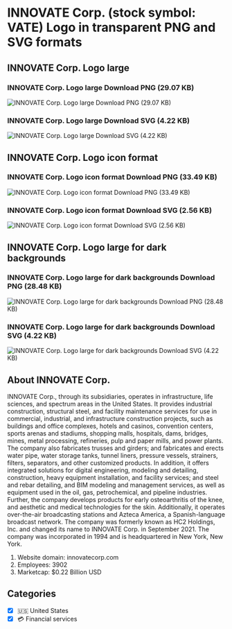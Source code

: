 # INNOVATE Corp. (stock symbol: VATE) Logo in transparent PNG and SVG formats

## INNOVATE Corp. Logo large

### INNOVATE Corp. Logo large Download PNG (29.07 KB)

![INNOVATE Corp. Logo large Download PNG (29.07 KB)](/img/orig/VATE_BIG-ddcba2b3.png)

### INNOVATE Corp. Logo large Download SVG (4.22 KB)

![INNOVATE Corp. Logo large Download SVG (4.22 KB)](/img/orig/VATE_BIG-63a917e9.svg)

## INNOVATE Corp. Logo icon format

### INNOVATE Corp. Logo icon format Download PNG (33.49 KB)

![INNOVATE Corp. Logo icon format Download PNG (33.49 KB)](/img/orig/VATE-10644e23.png)

### INNOVATE Corp. Logo icon format Download SVG (2.56 KB)

![INNOVATE Corp. Logo icon format Download SVG (2.56 KB)](/img/orig/VATE-0f6c73f6.svg)

## INNOVATE Corp. Logo large for dark backgrounds

### INNOVATE Corp. Logo large for dark backgrounds Download PNG (28.48 KB)

![INNOVATE Corp. Logo large for dark backgrounds Download PNG (28.48 KB)](/img/orig/VATE_BIG.D-b06e9216.png)

### INNOVATE Corp. Logo large for dark backgrounds Download SVG (4.22 KB)

![INNOVATE Corp. Logo large for dark backgrounds Download SVG (4.22 KB)](/img/orig/VATE_BIG.D-9d396db9.svg)

## About INNOVATE Corp.

INNOVATE Corp., through its subsidiaries, operates in infrastructure, life sciences, and spectrum areas in the United States. It provides industrial construction, structural steel, and facility maintenance services for use in commercial, industrial, and infrastructure construction projects, such as buildings and office complexes, hotels and casinos, convention centers, sports arenas and stadiums, shopping malls, hospitals, dams, bridges, mines, metal processing, refineries, pulp and paper mills, and power plants. The company also fabricates trusses and girders; and fabricates and erects water pipe, water storage tanks, tunnel liners, pressure vessels, strainers, filters, separators, and other customized products. In addition, it offers integrated solutions for digital engineering, modeling and detailing, construction, heavy equipment installation, and facility services; and steel and rebar detailing, and BIM modeling and management services, as well as equipment used in the oil, gas, petrochemical, and pipeline industries. Further, the company develops products for early osteoarthritis of the knee, and aesthetic and medical technologies for the skin. Additionally, it operates over-the-air broadcasting stations and Azteca America, a Spanish-language broadcast network. The company was formerly known as HC2 Holdings, Inc. and changed its name to INNOVATE Corp. in September 2021. The company was incorporated in 1994 and is headquartered in New York, New York.

1. Website domain: innovatecorp.com
2. Employees: 3902
3. Marketcap: $0.22 Billion USD


## Categories
- [x] 🇺🇸 United States
- [x] 💳 Financial services
